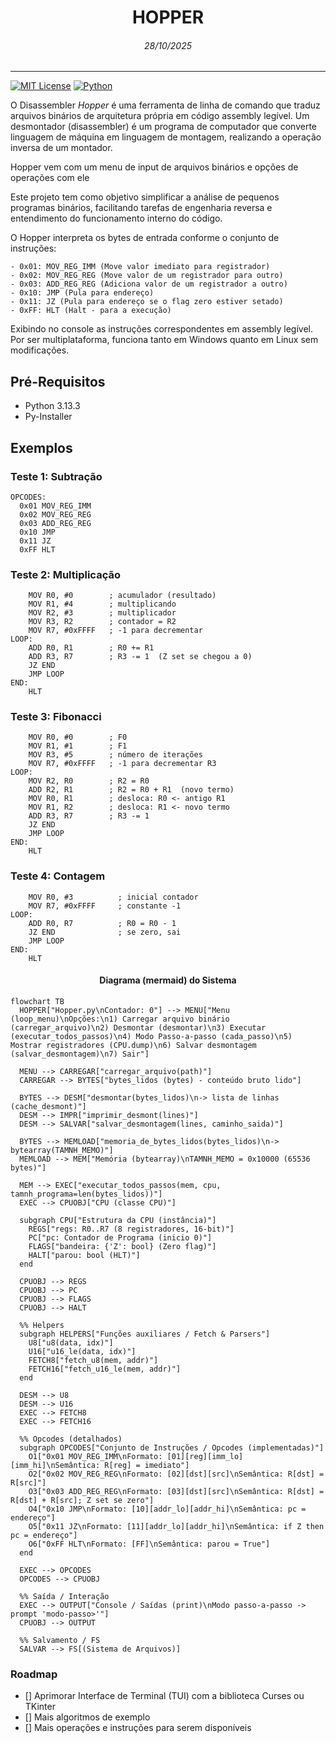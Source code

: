 # <center> HOPPER </center>
###### <center> *28/10/2025* </center>
---

[![MIT License](https://img.shields.io/badge/license-MIT-blue.svg?style=flat)](http://choosealicense.com/licenses/mit/)
[![Python](https://img.shields.io/badge/Python-3.13-blue)](https://img.shields.io/badge/Python-3.13-blue)

O Disassembler *Hopper* é uma ferramenta de linha de comando que traduz arquivos binários de arquitetura própria em código assembly legível. Um desmontador (disassembler) é um programa de computador que converte linguagem de máquina em linguagem de montagem, realizando a operação inversa de um montador.

Hopper vem com um menu de input de arquivos binários e opções de operações com ele

Este projeto tem como objetivo simplificar a análise de pequenos programas binários, facilitando tarefas de engenharia reversa e entendimento do funcionamento interno do código.

O Hopper interpreta os bytes de entrada conforme o conjunto de instruções:
```
- 0x01: MOV_REG_IMM (Move valor imediato para registrador)
- 0x02: MOV_REG_REG (Move valor de um registrador para outro)
- 0x03: ADD_REG_REG (Adiciona valor de um registrador a outro)
- 0x10: JMP (Pula para endereço)
- 0x11: JZ (Pula para endereço se o flag zero estiver setado)
- 0xFF: HLT (Halt - para a execução)
```
 
 Exibindo no console as instruções correspondentes em assembly legível. Por ser multiplataforma, funciona tanto em Windows quanto em Linux sem modificações.

## Pré-Requisitos
* Python 3.13.3 
* Py-Installer

## Exemplos 

### Teste 1: Subtração
```
OPCODES:
  0x01 MOV_REG_IMM   
  0x02 MOV_REG_REG   
  0x03 ADD_REG_REG   
  0x10 JMP           
  0x11 JZ              
  0xFF HLT           
```
### Teste 2: Multiplicação
```
    MOV R0, #0        ; acumulador (resultado)
    MOV R1, #4        ; multiplicando
    MOV R2, #3        ; multiplicador
    MOV R3, R2        ; contador = R2
    MOV R7, #0xFFFF   ; -1 para decrementar
LOOP:
    ADD R0, R1        ; R0 += R1
    ADD R3, R7        ; R3 -= 1  (Z set se chegou a 0)
    JZ END
    JMP LOOP
END:
    HLT
```
### Teste 3: Fibonacci
```
    MOV R0, #0        ; F0
    MOV R1, #1        ; F1
    MOV R3, #5        ; número de iterações
    MOV R7, #0xFFFF   ; -1 para decrementar R3
LOOP:
    MOV R2, R0        ; R2 = R0
    ADD R2, R1        ; R2 = R0 + R1  (novo termo)
    MOV R0, R1        ; desloca: R0 <- antigo R1
    MOV R1, R2        ; desloca: R1 <- novo termo
    ADD R3, R7        ; R3 -= 1
    JZ END
    JMP LOOP
END:
    HLT

```
### Teste 4: Contagem
```
    MOV R0, #3          ; inicial contador
    MOV R7, #0xFFFF     ; constante -1
LOOP:
    ADD R0, R7          ; R0 = R0 - 1
    JZ END              ; se zero, sai
    JMP LOOP
END:
    HLT

```

#### <center> Diagrama (mermaid) do Sistema </center>
```mermaid
flowchart TB
  HOPPER["Hopper.py\nContador: 0"] --> MENU["Menu (loop_menu)\nOpções:\n1) Carregar arquivo binário (carregar_arquivo)\n2) Desmontar (desmontar)\n3) Executar (executar_todos_passos)\n4) Modo Passo-a-passo (cada_passo)\n5) Mostrar registradores (CPU.dump)\n6) Salvar desmontagem (salvar_desmontagem)\n7) Sair"]

  MENU --> CARREGAR["carregar_arquivo(path)"]
  CARREGAR --> BYTES["bytes_lidos (bytes) - conteúdo bruto lido"]

  BYTES --> DESM["desmontar(bytes_lidos)\n-> lista de linhas (cache_desmont)"]
  DESM --> IMPR["imprimir_desmont(lines)"]
  DESM --> SALVAR["salvar_desmontagem(lines, caminho_saida)"]

  BYTES --> MEMLOAD["memoria_de_bytes_lidos(bytes_lidos)\n-> bytearray(TAMNH_MEMO)"]
  MEMLOAD --> MEM["Memória (bytearray)\nTAMNH_MEMO = 0x10000 (65536 bytes)"]

  MEM --> EXEC["executar_todos_passos(mem, cpu, tamnh_programa=len(bytes_lidos))"]
  EXEC --> CPUOBJ["CPU (classe CPU)"]

  subgraph CPU["Estrutura da CPU (instância)"]
    REGS["regs: R0..R7 (8 registradores, 16-bit)"]
    PC["pc: Contador de Programa (inicio 0)"]
    FLAGS["bandeira: {'Z': bool} (Zero flag)"]
    HALT["parou: bool (HLT)"]
  end

  CPUOBJ --> REGS
  CPUOBJ --> PC
  CPUOBJ --> FLAGS
  CPUOBJ --> HALT

  %% Helpers
  subgraph HELPERS["Funções auxiliares / Fetch & Parsers"]
    U8["u8(data, idx)"]
    U16["u16_le(data, idx)"]
    FETCH8["fetch_u8(mem, addr)"]
    FETCH16["fetch_u16_le(mem, addr)"]
  end

  DESM --> U8
  DESM --> U16
  EXEC --> FETCH8
  EXEC --> FETCH16

  %% Opcodes (detalhados)
  subgraph OPCODES["Conjunto de Instruções / Opcodes (implementadas)"]
    O1["0x01 MOV_REG_IMM\nFormato: [01][reg][imm_lo][imm_hi]\nSemântica: R[reg] = imediato"]
    O2["0x02 MOV_REG_REG\nFormato: [02][dst][src]\nSemântica: R[dst] = R[src]"]
    O3["0x03 ADD_REG_REG\nFormato: [03][dst][src]\nSemântica: R[dst] = R[dst] + R[src]; Z set se zero"]
    O4["0x10 JMP\nFormato: [10][addr_lo][addr_hi]\nSemântica: pc = endereço"]
    O5["0x11 JZ\nFormato: [11][addr_lo][addr_hi]\nSemântica: if Z then pc = endereço"]
    O6["0xFF HLT\nFormato: [FF]\nSemântica: parou = True"]
  end

  EXEC --> OPCODES
  OPCODES --> CPUOBJ

  %% Saída / Interação
  EXEC --> OUTPUT["Console / Saídas (print)\nModo passo-a-passo -> prompt 'modo-passo>'"]
  CPUOBJ --> OUTPUT

  %% Salvamento / FS
  SALVAR --> FS[(Sistema de Arquivos)]

````

### Roadmap
- [] Aprimorar Interface de Terminal (TUI) com a biblioteca Curses ou TKinter
- [] Mais algoritmos de exemplo
- [] Mais operações e instruções para serem disponíveis
